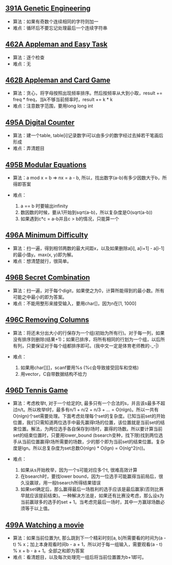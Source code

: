## [391A Genetic Engineering](391A_Genetic_Engineering/Solution.c)

* 算法：如果有奇数个连续相同的字符则加一
* 难点：循环后不要忘记处理最后一个连续字符串

## [462A Appleman and Easy Task](462A_Appleman_and_Easy_Task/Solution.c)

* 算法：逐个检查
* 难点：无

## [462B Appleman and Card Game](462B_Appleman_and_Card_Game/Solution.c)

* 算法：贪心，将字母按照出现频率排序。然后按频率从大到小取，result += freq * freq，当k不够当前频率时，result += k * k
* 难点：注意数字范围，要用long long int

## [495A Digital Counter](495A_Digital_Counter/Solution.cc)

* 算法：建一个table, table[i]记录数字i可以由多少的数字经过去掉若干笔画后形成
* 难点：弄清题目

## [495B Modular Equations](495B_Modular_Equations/Solution.cc)

* 算法：a mod x = b => nx = a - b, 所以，找出数字(a-b)有多少因数大于b，所得即答案
* 难点：

    1. a == b 时要输出infinity
    2. 数因数的时候，要从1开始到sqrt(a-b)，所以复杂度是O(sqrt(a-b))
    3. 如果遇到c*c = a-b并且c > b的情况，只能算一个

## [496A Minimum Difficulty](496A_Minimum_Difficulty/Solution.cc)

* 算法：扫一遍，得到相邻两数的最大间距x，以及如果删除a[i], a[i+1] - a[i-1]的最小值y。max(x, y)即为解。
* 难点：想清楚就行，很简单。

## [496B Secret Combination](496B_Secret_Combination/Solution.cc)

* 算法：扫一遍，对于每个digit，如果使之为0，计算所能得到的最小数。所有可能之中最小的即为答案。
* 难点：不能用整形来接受输入，要用char[]，因为n在[1, 1000]

## [496C Removing Columns](496C_Removing_Columns/Solution.cc)

* 算法：将还未分出大小的行保存为一个组(初始为所有行)。对于每一列，如果没有排序则删除(结果+1)；如果已排序，将所有相同的行划为一个组，以后所有列，只要保证对于每个组都排序即可。(我中文一定是体育老师教的-_-|)
* 难点：

    1. 如果用char[][]，scanf要用%s (%c会导致接受回车和空格)
    2. 用vector，C自带数据结构不给力

## [496D Tennis Game](496D_Tennis_Game/Solution.cc)

* 算法：考虑枚举t, 对于一个给定的t, 最多只有一个合法的s，并且该s最多不超过n/t。所以枚举t时，最多有n/1 + n/2 + n/3 + ... = O(nlgn)。所以一共有O(nlgn)个set需要处理。下面考虑处理每个set的复杂度。已知当前set的开始位置，我们只需知道两位选手中最先赢得t场的位置，该位置就是当前set的结束位置。解法，为两位选手各自保存到i场时，赢得的场数。所以要计算当前set的结束位置时，只要用lower_bound (bsearch变种，找下限)找到两位选手从当前位置赢得t场所需要的场数，少的那个即为当前set的结束位置。复杂度是lgn。所以总复杂度为set总数O(nlgn) * O(lgn) = O(nlg^2(n))。
* 难点：

    1. 如果从s开始枚举，因为一个s可能对应多个t, 很难高效计算
    2. 在bsearch时，要找lower bound，因为一位选手可能赢得当前局后，很久没赢球，用一般bsearch所得结果错误
    3. 如果set确定后，那么赢得最后一场胜利的选手应该是最后赢家(否则比赛早就应该提前结束)。一种解决方法是，如果还有比赛没考虑，那么设s为当前赢球多的选手的set + 1。当考虑完最后一场时，其中一方赢球场数必须等于以上值。

## [499A Watching a movie](499A_Watching_a_movie/Solution.cc)

* 算法：如果当前位置为t, 那么跳到下一个精彩时刻[a, b]所需要看的时间为(a - t) % x；加上本身观看时间b - a + 1，所以对于每一组输入，需要观看(a - t) % x + b - a + 1。全部之和即为答案
* 难点：看清题目，以及每次处理完一组后将当前位置置为b+1即可。
